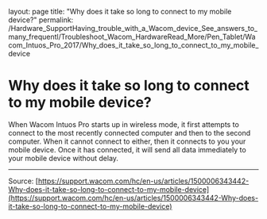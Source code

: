 layout: page
title: "Why does it take so long to connect to my mobile device?"
permalink: /Hardware_SupportHaving_trouble_with_a_Wacom_device_See_answers_to_many_frequentl/Troubleshoot_Wacom_HardwareRead_More/Pen_Tablet/Wacom_Intuos_Pro_2017/Why_does_it_take_so_long_to_connect_to_my_mobile_device

# Why does it take so long to connect to my mobile device?

When Wacom Intuos Pro starts up in wireless mode, it first attempts to connect to the most recently connected computer and then to the second computer. When it cannot connect to either, then it connects to you your mobile device. Once it has connected, it will send all data immediately to your mobile device without delay.

---
Source: [https://support.wacom.com/hc/en-us/articles/1500006343442-Why-does-it-take-so-long-to-connect-to-my-mobile-device](https://support.wacom.com/hc/en-us/articles/1500006343442-Why-does-it-take-so-long-to-connect-to-my-mobile-device)
